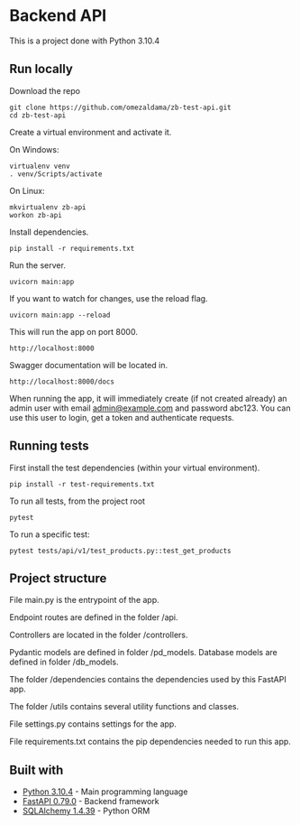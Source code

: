 # Backend API

This is a project done with Python 3.10.4

## Run locally

Download the repo
```
git clone https://github.com/omezaldama/zb-test-api.git
cd zb-test-api
```
Create a virtual environment and activate it.

On Windows:
```
virtualenv venv
. venv/Scripts/activate
```

On Linux:
```
mkvirtualenv zb-api
workon zb-api
```

Install dependencies.
```
pip install -r requirements.txt
```

Run the server.
```
uvicorn main:app
```
If you want to watch for changes, use the reload flag.
```
uvicorn main:app --reload
```
This will run the app on port 8000.
```
http://localhost:8000
```
Swagger documentation will be located in.
```
http://localhost:8000/docs
```
When running the app, it will immediately create (if not created already) an admin user with email admin@example.com and password abc123. You can use this user to login, get a token and authenticate requests.


## Running tests

First install the test dependencies (within your virtual environment).
```
pip install -r test-requirements.txt
```

To run all tests, from the project root
```
pytest
```
To run a specific test:
```
pytest tests/api/v1/test_products.py::test_get_products
```


## Project structure

File main.py is the entrypoint of the app.

Endpoint routes are defined in the folder /api.

Controllers are located in the folder /controllers.

Pydantic models are defined in folder /pd_models. Database models are defined in folder /db_models.

The folder /dependencies contains the dependencies used by this FastAPI app.

The folder /utils contains several utility functions and classes.

File settings.py contains settings for the app.

File requirements.txt contains the pip dependencies needed to run this app.


## Built with

* [Python 3.10.4](https://www.python.org/) - Main programming language
* [FastAPI 0.79.0](https://fastapi.tiangolo.com/) - Backend framework
* [SQLAlchemy 1.4.39](https://www.sqlalchemy.org/) - Python ORM
